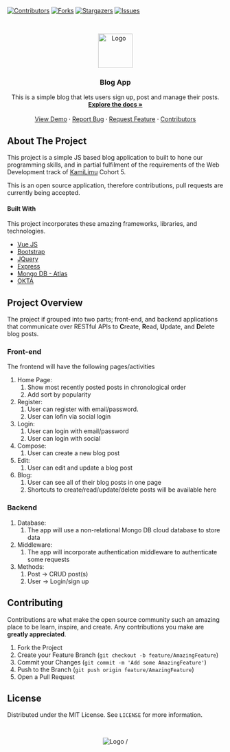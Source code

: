 <!-- PROJECT SHIELDS -->
<!--
*** I'm using markdown "reference style" links for readability.
*** Reference links are enclosed in brackets [ ] instead of parentheses ( ).
*** See the bottom of this document for the declaration of the reference variables
*** for contributors-url, forks-url, etc. This is an optional, concise syntax you may use.
*** https://www.markdownguide.org/basic-syntax/lewis-munyi#reference-style-links
-->
[![Contributors][contributors-shield]][contributors-url]
[![Forks][forks-shield]][forks-url]
[![Stargazers][stars-shield]][stars-url]
[![Issues][issues-shield]][issues-url]



<!-- PROJECT LOGO -->
<br />
<p align="center">
  <a href="https://github.com/lewis-munyi/blog-app">
    <img src="https://github.com/othneildrew/Best-README-Template/raw/master/images/logo.png" alt="Logo" width="80" height="80">
  </a>

  <h3 align="center">Blog App</h3>

  <p align="center">
    This is a simple blog that lets users sign up, post and manage their posts.
    <br />
    <a href="#"><strong>Explore the docs »</strong></a>
    <br />
    <br />
    <a href="#">View Demo</a>
    ·
    <a href="https://github.com/lewis-munyi/blog-app/issues">Report Bug</a>
    ·
    <a href="https://github.com/lewis-munyi/blog-app/issues">Request Feature</a>
    ·
    <a href="https://github.com/lewis-munyi/blog-app/graphs/contributors">Contributors</a>
  </p>
</p>



<!-- TABLE OF CONTENTS -->
<!-- ## Table of Contents -->
<!--
- [About The Project](#about-the-project)
    - [Built With](#built-with)
- [Project Overview](#project-overview)
  - [Front-end](#front-end)
  - [Backend](#backend)
- [Contributing](#contributing)
- [License](#license)



<!-- ABOUT THE PROJECT -->
## About The Project

This project is a simple JS based blog application to built to hone our programming skills, and in partial fulfilment of the requirements of the Web Development track of [KamiLimu](https://kamilimu.org) Cohort 5.

This is an open source application, therefore contributions, pull requests are currently being accepted.

#### Built With
This project incorporates these amazing frameworks, libraries, and technologies.
* [Vue JS](https://vuejs.org/)
* [Bootstrap](https://getbootstrap.com)
* [JQuery](https://jquery.com)
* [Express](https://expressjs.com/)
* [Mongo DB - Atlas](https://www.mongodb.com/cloud/atlas)
* [OKTA](https://www.okta.com/)

## Project Overview
The project if grouped into two parts; front-end, and backend applications that communicate over RESTful APIs to **C**reate, **R**ead, **U**pdate, and **D**elete blog posts.

### Front-end
The frontend will have the following pages/activities
1. Home Page:
   1. Show most recently posted posts in chronological order
   2. Add sort by popularity
2. Register:
   1. User can register with email/password.
   2. User can lofin via social login
3. Login:
   1. User can login with email/password
   2. User can login with social
4. Compose:
   1. User can create a new blog post
5. Edit:
   1. User can edit and update a blog post
6. Blog:
   1. User can see all of their blog posts in one page
   2. Shortcuts to create/read/update/delete posts will be available here

### Backend
1. Database:
   1. The app will use a non-relational Mongo DB cloud database to store data
2. Middleware:
   1. The app will incorporate authentication middleware to authenticate some requests
3. Methods:
   1. Post -> CRUD post(s)
   2. User -> Login/sign up

<!-- GETTING STARTED --
## Getting Started

This is an example of how you may give instructions on setting up your project locally.
To get a local copy up and running follow these simple example steps.

### Prerequisites

This is an example of how to list things you need to use the software and how to install them.
* npm
```sh
npm install npm@latest -g
```

### Installation

1. Get a free API Key at [https://example.com](https://example.com)
2. Clone the repo
```sh
git clone https://github.com/your_username_/Project-Name.git
```
3. Install NPM packages
```sh
npm install
```
4. Enter your API in `config.js`
```JS
const API_KEY = 'ENTER YOUR API';
```



<!-- USAGE EXAMPLES --
## Usage

Use this space to show useful examples of how a project can be used. Additional screenshots, code examples and demos work well in this space. You may also link to more resources.

_For more examples, please refer to the [Documentation](https://example.com)_



<!-- ROADMAP --
## Roadmap

See the [open issues](https://github.com/lewis-munyi/blog-app/issues) for a list of proposed features (and known issues).



<!-- CONTRIBUTING -->
## Contributing

Contributions are what make the open source community such an amazing place to be learn, inspire, and create. Any contributions you make are **greatly appreciated**.

1. Fork the Project
2. Create your Feature Branch (`git checkout -b feature/AmazingFeature`)
3. Commit your Changes (`git commit -m 'Add some AmazingFeature'`)
4. Push to the Branch (`git push origin feature/AmazingFeature`)
5. Open a Pull Request



<!-- LICENSE -->
## License

Distributed under the MIT License. See `LICENSE` for more information.

<br>
<p align="center">
<img src="https://static.wixstatic.com/media/395902_78de817d298e4ee0afdc1f50dc04d6c4~mv2.png/v1/crop/x_0,y_238,w_1366,h_292/fill/w_454,h_93,al_c,q_85,usm_0.66_1.00_0.01/KamiLimu%20logo2.webp" alt="Logo" >
</>/



<!-- CONTACT --
## Contact

Your Name - [@your_twitter](https://twitter.com/your_username) - email@example.com

Project Link: [https://github.com/your_username/repo_name](https://github.com/your_username/repo_name)



<!-- ACKNOWLEDGEMENTS --
## Acknowledgements
* [GitHub Emoji Cheat Sheet](https://www.webpagefx.com/tools/emoji-cheat-sheet)
* [Img Shields](https://shields.io)
* [Choose an Open Source License](https://choosealicense.com)
* [GitHub Pages](https://pages.github.com)
* [Animate.css](https://daneden.github.io/animate.css)
* [Loaders.css](https://connoratherton.com/loaders)
* [Slick Carousel](https://kenwheeler.github.io/slick)
* [Smooth Scroll](https://github.com/cferdinandi/smooth-scroll)
* [Sticky Kit](http://leafo.net/sticky-kit)
* [JVectorMap](http://jvectormap.com)
* [Font Awesome](https://fontawesome.com)





<!-- MARKDOWN LINKS & IMAGES -->
<!-- https://www.markdownguide.org/basic-syntax/#reference-style-links -->
[contributors-shield]: https://img.shields.io/github/contributors/lewis-munyi/blog-app.svg?style=flat-square
[contributors-url]: https://github.com/lewis-munyi/blog-app/graphs/contributors
[forks-shield]: https://img.shields.io/github/forks/lewis-munyi/blog-app.svg?style=flat-square
[forks-url]: https://github.com/lewis-munyi/blog-app/network/members
[stars-shield]: https://img.shields.io/github/stars/lewis-munyi/blog-app.svg?style=flat-square
[stars-url]: https://github.com/lewis-munyi/blog-app/stargazers
[issues-shield]: https://img.shields.io/github/issues/lewis-munyi/blog-app.svg?style=flat-square
[issues-url]: https://github.com/lewis-munyi/blog-app/issues
[license-shield]: https://img.shields.io/github/license/lewis-munyi/blog-app.svg?style=flat-square
[license-url]: https://github.com/lewis-munyi/blog-app/blob/master/LICENSE.txt
